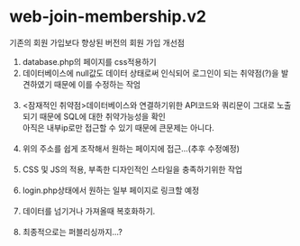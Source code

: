 # web-join-membership.v2
기존의 회원 가입보다 향상된 버전의 회원 가입
개선점<br>
1. database.php의 페이지를 css적용하기<br>
2. 데이터베이스에 null값도 데이터 상태로써 인식되어 로그인이 되는 취약점(?)을 발견하였기 때문에 이를 수정하는 작엄<br><br>
3. <잠재적인 취약점>데이터베이스와 연결하기위한 API코드와 쿼리문이 그대로 노출되기 때문에 SQL에 대한 취약가능성을 확인<br>
아직은 내부ip로만 접근할 수 있기 때문에 큰문제는 아니다.<br><br>
4. 위의 주소를 쉽게 조작해서 원하는 페이지에 접근...(추후 수정예정)<br><br>
5. CSS 및 JS의 적용, 부족한 디자인적인 스타일을 충족하기위한 작업<br><br>
6. login.php상태에서 원하는 일부 페이지로 링크할 예정<br><br>
7. 데이터를 넘기거나 가져올때 복호화하기.<br><br>
8. 최종적으로는 퍼블리싱까지...?

